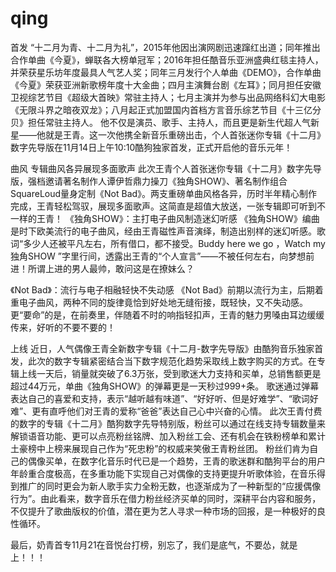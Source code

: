 # qing

 
首发
“十二月为青、十二月为礼”，2015年他因出演网剧迅速蹿红出道；同年推出合作单曲《今夏》，蝉联各大榜单冠军；2016年担任酷音乐亚洲盛典红毯主持人，并荣获星乐坊年度最具人气艺人奖；同年三月发行个人单曲《DEMO》，合作单曲《今夏》荣获亚洲新歌榜年度十大金曲；四月主演舞台剧《左耳》；同月担任安徽卫视综艺节目《超级大首映》常驻主持人；七月主演并为参与出品网络科幻大电影《无限斗界之暗夜双龙》；八月起正式加盟国内首档方言音乐综艺节目《十三亿分贝》担任常驻主持人。
他不仅是演员、歌手、主持人，而且更是新生代超人气新星——他就是王青。这一次他携全新音乐重磅出击，个人首张迷你专辑《十二月》数字先导版在11月14日上午10:10酷狗独家首发，正式开启他的音乐元年！


 
曲风
专辑曲风各异展现多面歌声
此次王青个人首张迷你专辑《十二月》数字先导版，强档邀请著名制作人谭伊哲鼎力操刀《独角SHOW》、著名制作组合SquareLoud量身定制《Not Bad》。两支重磅单曲风格各异，历时半年精心制作完成，王青轻松驾驭，展现多面歌声。这简直是超值大放送，一张专辑即可听到不一样的王青！
《独角SHOW》：主打电子曲风制造迷幻听感
《独角SHOW》编曲是时下欧美流行的电子曲风，经由王青磁性声音演绎，制造出别样的迷幻听感。歌词“多少人还被平凡左右，所有借口，都不接受。Buddy here we go ，Watch my 独角SHOW ”字里行间，透露出王青的“个人宣言”——不被任何左右，向梦想前进！所谓上进的男人最帅，敢问这是在撩妹么？

《Not Bad》：流行与电子相融轻快不失动感
《Not Bad》前期以流行为主，后期着重电子曲风，两种不同的旋律竟恰到好处地无缝衔接，既轻快，又不失动感。更“要命”的是，在前奏里，伴随着不时的响指轻扣声，王青的魅力男嗓由耳边缓缓传来，好听的不要不要的！


 
上线
近日，人气偶像王青全新数字专辑《十二月-数字先导版》由酷狗音乐独家首发，此次的数字专辑紧密结合当下数字规范化趋势采取线上数字购买的方式。在专辑上线一天后，销量就突破了6.3万张，受到歌迷大力支持和买单，总销售额更是超过44万元，单曲《独角SHOW》的弹幕更是一天秒过999+条。
歌迷通过弹幕表达自己的喜爱和支持，表示“越听越有味道”、“好好听、但是好难学”、“歌词好难”、更有直呼他们对王青的爱称“爸爸”表达自己心中兴奋的心情。
此次王青付费的数字的专辑《十二月》酷狗数字先导特别版，粉丝可以通过在线支持专辑数量来解锁语音功能、更可以点亮粉丝铭牌、加入粉丝工会、还有机会在铁粉榜单和累计土豪榜中上榜来展现自己作为“死忠粉”的权威来笑傲王青粉丝团。
粉丝们肯为自己的偶像买单，在数字化音乐时代已是一个趋势，王青的歌迷群和酷狗平台的用户年龄重合度极高，在多重功能下实现自己对偶像的支持更提升听歌体验，在音乐得到推广的同时更会为新人歌手实力全粉无数，也逐渐成为了一种新型的“应援偶像行为”。由此看来，数字音乐在借力粉丝经济买单的同时，深耕平台内容和服务，不仅提升了歌曲版权的价值，潜在更为艺人寻求一种市场的回报，是一种极好的良性循环。

最后，奶青首专11月21在音悦台打榜，别忘了，我们是底气，不要怂，就是上！！！
